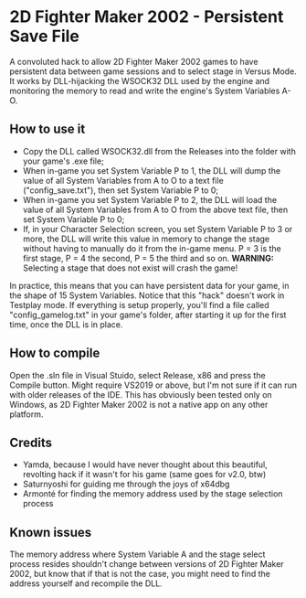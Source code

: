# 2D Fighter Maker 2002 - Persistent Save File
A convoluted hack to allow 2D Fighter Maker 2002 games to have persistent data between game sessions and to select stage in Versus Mode.
It works by DLL-hijacking the WSOCK32 DLL used by the engine and monitoring the memory to read and write the engine's System Variables A-O.

## How to use it
* Copy the DLL called WSOCK32.dll from the Releases into the folder with your game's .exe file;
* When in-game you set System Variable P to 1, the DLL will dump the value of all System Variables from A to O to a text file ("config_save.txt"), then set System Variable P to 0;
* When in-game you set System Variable P to 2, the DLL will load the value of all System Variables from A to O from the above text file, then set System Variable P to 0;
* If, in your Character Selection screen, you set System Variable P to 3 or more, the DLL will write this value in memory to change the stage without having to manually do it from the in-game menu. P = 3 is the first stage, P = 4 the second, P = 5 the third and so on. **WARNING:** Selecting a stage that does not exist will crash the game!

In practice, this means that you can have persistent data for your game, in the shape of 15 System Variables. Notice that this "hack" doesn't work in Testplay mode. If everything is setup properly, you'll find a file called "config_gamelog.txt" in your game's folder, after starting it up for the first time, once the DLL is in place.

## How to compile
Open the .sln file in Visual Stuido, select Release, x86 and press the Compile button. Might require VS2019 or above, but I'm not sure if it can run with older releases of the IDE. This has obviously been tested only on Windows, as 2D Fighter Maker 2002 is not a native app on any other platform.

## Credits
* Yamda, because I would have never thought about this beautiful, revolting hack if it wasn't for his game (same goes for v2.0, btw)
* Saturnyoshi for guiding me through the joys of x64dbg
* Armonté for finding the memory address used by the stage selection process

## Known issues
The memory address where System Variable A and the stage select process resides shouldn't change between versions of 2D Fighter Maker 2002, but know that if that is not the case, you might need to find the address yourself and recompile the DLL.

